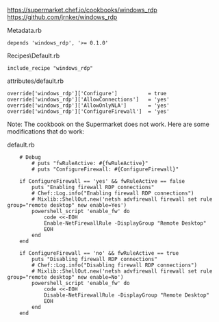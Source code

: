 https://supermarket.chef.io/cookbooks/windows_rdp
https://github.com/jrnker/windows_rdp

Metadata.rb
```
depends 'windows_rdp', '>= 0.1.0'
```

Recipes\Default.rb
```
include_recipe "windows_rdp"
```

attributes/default.rb
```
override['windows_rdp']['Configure']          = true
override['windows_rdp']['AllowConnections']   = 'yes'
override['windows_rdp']['AllowOnlyNLA']       = 'yes'
override['windows_rdp']['ConfigureFirewall']  = 'yes'
```

Note: The cookbook on the Supermarket does not work. Here are some modifications that do work:

default.rb
```
	# Debug
		# puts "fwRuleActive: #{fwRuleActive}"
		# puts "ConfigureFirewall: #{ConfigureFirewall}"

	if ConfigureFirewall == 'yes' && fwRuleActive == false
		puts "Enabling firewall RDP connections"
		# Chef::Log.info("Enabling firewall RDP connections")
		# Mixlib::ShellOut.new('netsh advfirewall firewall set rule group="remote desktop" new enable=Yes')
		powershell_script 'enable_fw' do
			code <<-EOH
			Enable-NetFirewallRule -DisplayGroup "Remote Desktop"
			EOH
		end
	end

	if ConfigureFirewall == 'no' && fwRuleActive == true
		puts "Disabling firewall RDP connections"
		# Chef::Log.info("Disabling firewall RDP connections")
		# Mixlib::ShellOut.new('netsh advfirewall firewall set rule group="remote desktop" new enable=No')
		powershell_script 'enable_fw' do
			code <<-EOH
			Disable-NetFirewallRule -DisplayGroup "Remote Desktop"
			EOH
		end
	end
```